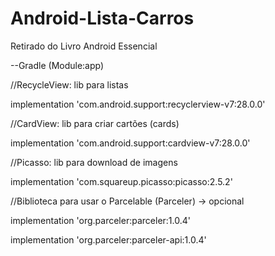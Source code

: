 # Android-Lista-Carros
Retirado do Livro  Android Essencial

--Gradle (Module:app)

//RecycleView: lib para listas

implementation 'com.android.support:recyclerview-v7:28.0.0'

//CardView: lib para criar cartões (cards)

implementation 'com.android.support:cardview-v7:28.0.0'

//Picasso: lib para download de imagens

implementation 'com.squareup.picasso:picasso:2.5.2'

//Biblioteca para usar o Parcelable (Parceler) -> opcional

implementation 'org.parceler:parceler:1.0.4'

implementation 'org.parceler:parceler-api:1.0.4'
